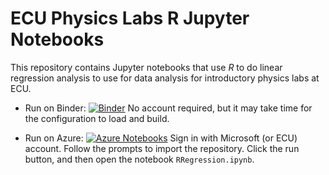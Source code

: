 # ECU Physics Labs R Jupyter Notebooks

This repository contains Jupyter notebooks that use *R* to do linear regression analysis to use for data analysis for introductory physics labs at ECU.

* Run on Binder: [![Binder](https://mybinder.org/badge_logo.svg)](https://mybinder.org/v2/gh/sprague252/PhysLabsR/master?urlpath=lab%2Ftree%2FRRegression.ipynb) No account required, but it may take time for the configuration to load and build.

* Run on Azure: [![Azure Notebooks](https://notebooks.azure.com/launch.png)](https://notebooks.azure.com/import/gh/sprague252/PhysLabsR) Sign in with Microsoft (or ECU) account. Follow the prompts to import the repository.  Click the run button, and then open the notebook `RRegression.ipynb`.